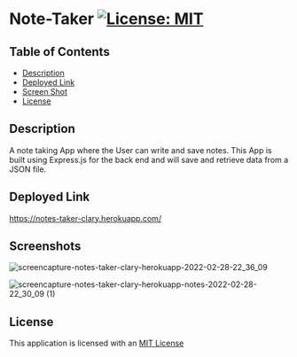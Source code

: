 # Note-Taker [![License: MIT](https://img.shields.io/badge/License-MIT-yellow.svg)](https://opensource.org/licenses/MIT)
## Table of Contents

* [Description](#description)
* [Deployed Link](#deloyed-link)
* [Screen Shot](#screen-shot)
* [License](#license)




## Description
A note taking App where the User can write and save notes. This App is built using Express.js for the back end and will save and retrieve data from a JSON file.

## Deployed Link

https://notes-taker-clary.herokuapp.com/

## Screenshots

![screencapture-notes-taker-clary-herokuapp-2022-02-28-22_36_09](https://user-images.githubusercontent.com/78886789/156070053-5d3ef0cd-ab69-4140-9393-6d1550b8323d.png)

![screencapture-notes-taker-clary-herokuapp-notes-2022-02-28-22_30_09 (1)](https://user-images.githubusercontent.com/78886789/156069799-14655eae-1daa-4983-90f0-b48c49ffcf93.png)



## License

This application is licensed with an [MIT License](./LICENSE)

